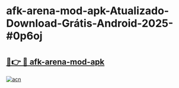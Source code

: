 # afk-arena-mod-apk-Atualizado-Download-Grátis-Android-2025-#0p6oj

# <h2><a href="https://ainizakaria.my?title=afk-arena-mod-apk&ref=24M">🔗👉 🔴 afk-arena-mod-apk</a></h2>

[![acn](https://github.com/user-attachments/assets/0f9c940e-d8b0-45ae-aac7-cd30a18b3e1c)](https://ainizakaria.my?title=afk-arena-mod-apk&ref=24M)

